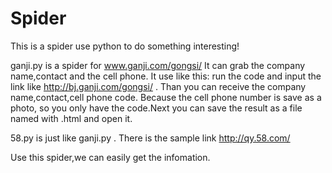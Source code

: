 # Spider
This is a spider use python to do something interesting!

ganji.py is a spider for www.ganji.com/gongsi/  It can grab the company name,contact and the cell phone.
It use like this: run the code and input the link like  http://bj.ganji.com/gongsi/ . Than you can receive the company name,contact,cell phone code. Because the cell phone number is save as a photo, so you only have the code.Next you can save the result as a file named with .html and open it.

58.py is just like ganji.py . There is the sample link http://qy.58.com/ 

Use this spider,we can easily get the infomation.
